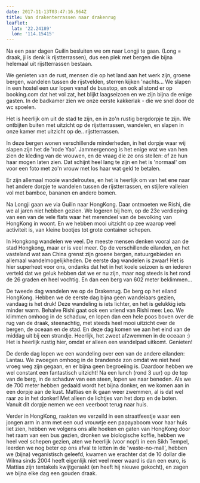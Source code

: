 ```yaml
---
date: 2017-11-13T03:47:16.964Z
title: Van drakenterrassen naar drakenrug
leaflet:
  lat: '22.24189'
  lon: '114.15415'
---
```

Na een paar dagen Guilin besluiten we om naar Longji te gaan. (Long = draak, ji is denk ik rijstterrassen), dus een plek met bergen die bijna helemaal uit rijstterrassen bestaan.

We genieten van de rust, mensen die op het land aan het werk zijn, groene bergen, wandelen tussen de rijstvelden, sterren kijken 'nachts... We slapen in een hostel een uur lopen vanaf de busstop, en ook al stond er op booking.com dat het vol zat, het blijkt laagseizoen en we zijn bijna de enige gasten. In de badkamer zien we onze eerste kakkerlak - die we snel door de wc spoelen. 

Het is heerlijk om uit de stad te zijn, en in zo'n rustig bergdorpje te zijn. We ontbijten buiten met uitzicht op de rijstterrassen, wandelen, en slapen in onze kamer met uitzicht op de.. rijstterrassen. 

In deze bergen wonen verschillende minderheden, in het dorpje waar wij slapen zijn het de 'rode Yao'. Jammergenoeg is het enige wat we van hen zien de kleding van de vrouwen, en de vraag die ze ons stellen: of ze hun haar mogen laten zien. Dat schijnt heel lang te zijn en het is 'normaal' om voor een foto met zo'n vrouw met los haar wat geld te betalen. 

Er zijn allemaal mooie wandelroutes, en het is heerlijk om van het ene naar het andere dorpje te wandelen tussen de rijstterrassen, en stijlere valleien vol met bamboe, bananen en andere bomen. 

Na Longji gaan we via Guilin naar HongKong. Daar ontmoeten we Rishi, die we al jaren niet hebben gezien. We logeren bij hem, op de 23e verdieping van een van de vele flats waar het merendeel van de bevolking van HongKong in woont. En we hebben mooi uitzicht op zee waarop  veel activiteit is, van kleine bootjes tot grote container schepen.

In Hongkong wandelen we veel. De meeste mensen denken vooral aan de stad Hongkong, maar er is veel meer. Op de verschillende eilanden, en het vasteland wat aan China grenst zijn groene bergen, natuurgebieden en allemaal wandelmogelijkheden. De eerste dag wandelen is zwaar! Het is hier superheet voor ons, ondanks dat het in het koele seizoen is en iederen verteld dat we geluk hebben dat we er nu zijn, maar nog steeds is het rond de 26 graden en heel vochtig. En dan een berg van 602 meter beklimmen... 

De tweede dag wandelen we op de Drakenrug. De berg op het eiland HongKong. Hebben we de eerste dag bijna geen wandelaars gezien, vandaag is het druk! Deze wandeling is iets lichter, en het is gelukkig iets minder warm. Behalve Rishi gaat ook een vriend van Rishi mee: Leo. We klimmen omhoog in de schaduw, en lopen dan een hele poos boven over de rug van de draak, steenachtig, met steeds heel mooi uitzicht over de bergen, de oceaan en de stad. En deze dag komen we aan het eind van de middag uit bij een strandje. Heerlijk, het zweet afzwemmen in de oceaan :) Het is heerlijk rustig hier, omdat er alleen een wandelpad uitkomt. Genieten!

De derde dag lopen we een wandeling over een van de andere eilanden: Lantau. We zwoegen omhoog in de brandende zon omdat we niet heel vroeg weg zijn gegaan, en er bijna geen begroeiing is. Daardoor hebben we wel constant een fantastisch uitzicht! Na een lunch (rond 3 uur) op de top van de berg, in de schaduw van een steen, lopen we naar beneden. Als we de 700 meter hebben gedaald wordt het bijna donker, en we komen aan in een dorpje aan de kust. Mattias en ik gaan weer zwemmen, al is dat wel raar zo in het donker! Met alleen de lichtjes van het dorp en de boten. Vanuit dit dorpje nemen we een veerboot terug naar huis. 

Verder in HongKong, raakten we verzeild in een straatfeestje waar een jongen arm in arm met een oud vrouwtje een papayaboom voor haar huis liet zien, hebben we volgens ons alle hoeken en gaten van HongKong door het raam van een bus gezien, dronken we biologische koffie, hebben we heel veel schepen gezien, aten we heerlijk (voor nop!) in een Sikh Tempel, leerden we nog beter op ons afval te letten in de 'waste-no-mall', hebben we (bijna) veganistisch geleefd, kwamen we erachter dat de 10 dollar die Wilma sinds 2004 heeft eigenlijk niet veel meer waard is dan een euro, is Mattias zijn tentakels kwijtgeraakt (en heeft hij nieuwe gekocht), en zagen we bijna elke dag een gouden draak.
